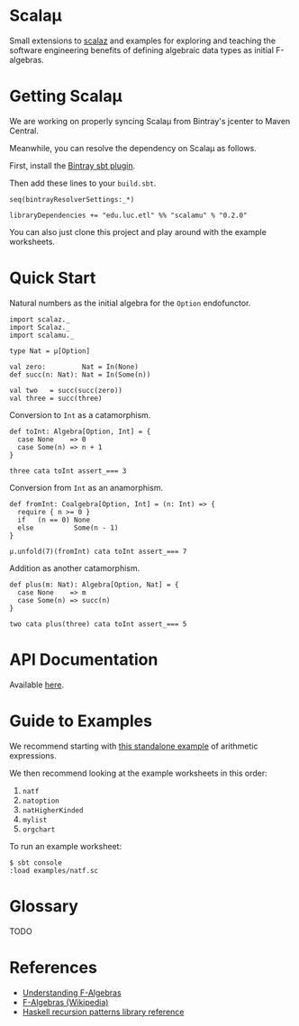 # Scalaµ

Small extensions to [scalaz](http://github.com/scalaz/scalaz) and
examples for exploring and teaching the software engineering
benefits of defining algebraic data types as initial F-algebras.

# Getting Scalaµ

We are working on properly syncing Scalaµ from Bintray's jcenter to
Maven Central.

Meanwhile, you can resolve the dependency on Scalaµ as follows.

First, install the [Bintray sbt plugin](https://github.com/softprops/bintray-sbt).

Then add these lines to your `build.sbt`.

    seq(bintrayResolverSettings:_*)

    libraryDependencies += "edu.luc.etl" %% "scalamu" % "0.2.0"

You can also just clone this project and play around with the example
worksheets.

# Quick Start

Natural numbers as the initial algebra for the `Option` endofunctor.

    import scalaz._
    import Scalaz._
    import scalamu._

    type Nat = µ[Option]

    val zero:         Nat = In(None)
    def succ(n: Nat): Nat = In(Some(n))

    val two   = succ(succ(zero))
    val three = succ(three)

Conversion to `Int` as a catamorphism.

    def toInt: Algebra[Option, Int] = {
      case None    => 0
      case Some(n) => n + 1
    }

    three cata toInt assert_=== 3

Conversion from `Int` as an anamorphism.

    def fromInt: Coalgebra[Option, Int] = (n: Int) => {
      require { n >= 0 }
      if   (n == 0) None
      else          Some(n - 1)
    }

    µ.unfold(7)(fromInt) cata toInt assert_=== 7

Addition as another catamorphism.

    def plus(m: Nat): Algebra[Option, Nat] = {
      case None    => m
      case Some(n) => succ(n)
    }

    two cata plus(three) cata toInt assert_=== 5

# API Documentation

Available [here](http://lucproglangcourse.bitbucket.org/scalamu/doc/#scalamu.package).

# Guide to Examples

We recommend starting with
[this standalone example](https://bitbucket.org/lucproglangcourse/expressions-algebraic-scala)
of arithmetic expressions.

We then recommend looking at the example worksheets in this order:

1. `natf`
1. `natoption`
1. `natHigherKinded`
1. `mylist`
1. `orgchart`

To run an example worksheet:

    $ sbt console
    :load examples/natf.sc

# Glossary

TODO

# References

- [Understanding F-Algebras](https://www.fpcomplete.com/user/bartosz/understanding-algebras)
- [F-Algebras (Wikipedia)](http://en.wikipedia.org/wiki/F-algebra)
- [Haskell recursion patterns library reference](http://hackage.haskell.org/package/pointless-haskell-0.0.8/docs/Generics-Pointless-RecursionPatterns.html)
